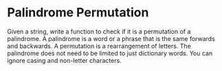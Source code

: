 # Palindrome Permutation   
Given a string, write a function to check if it is a permutation of a palindrome. A palindrome is a word or a phrase that is the same forwards and backwards. A permutation is a rearrangement of letters. The palindrome does not need to be limited to just dictionary words. You can ignore casing and non-letter characters.
